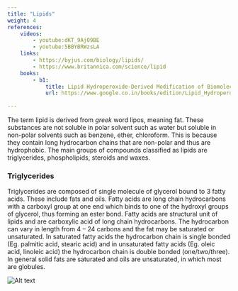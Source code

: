 ```yaml
---
title: "Lipids"
weight: 4
references:
    videos:
        - youtube:dKT_9AjO9BE
        - youtube:5BBYBRWzsLA
    links:
        - https://byjus.com/biology/lipids/
        - https://www.britannica.com/science/lipid
    books:
        - b1:
            title: Lipid Hydroperoxide-Derived Modification of Biomolecules
            url: https://www.google.co.in/books/edition/Lipid_Hydroperoxide_Derived_Modification/z13FBAAAQBAJ?hl=en&gbpv=0
        
---
```



The term lipid is derived from _greek_ word lipos, meaning fat. These substances are not soluble in polar solvent such as water but soluble in non-polar solvents such as benzene, ether, chloroform. This is because they contain long hydrocarbon chains that are non-polar and thus are hydrophobic. The main groups of compounds classified as lipids are triglycerides, phospholipids, steroids and waxes.

### Triglycerides

Triglycerides are composed of single molecule of glycerol bound to 3 fatty acids. These include fats and oils. Fatty acids are long chain hydrocarbons with a carboxyl group at one end which binds to one of the hydroxyl groups of glycerol, thus forming an ester bond. Fatty acids are structural unit of lipids and are carboxylic acid of long chain hydrocarbons. The hydrocarbon can vary in length from 4 – 24 carbons and the fat may be saturated or unsaturated. In saturated fatty acids the hydrocarbon chain is single bonded (Eg. palmitic acid, stearic acid) and in unsaturated fatty acids (Eg. oleic acid, linoleic acid) the hydrocarbon chain is double bonded (one/two/three). In general solid fats are saturated and oils are unsaturated, in which most are globules.

![Alt text](8.12.png)

